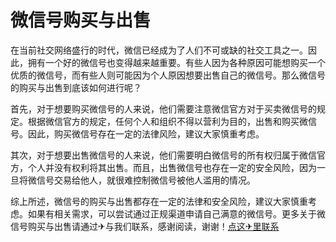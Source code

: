 # 微信号购买与出售

在当前社交网络盛行的时代，微信已经成为了人们不可或缺的社交工具之一。因此，拥有一个好的微信号也变得越来越重要。有些人因为各种原因可能想购买一个优质的微信号，而有些人则可能因为个人原因想要出售自己的微信号。那么微信号的购买与出售到底该如何进行呢？

首先，对于想要购买微信号的人来说，他们需要注意微信官方对于买卖微信号的规定。根据微信官方的规定，任何个人和组织不得以营利为目的，出售和购买微信号。因此，购买微信号存在一定的法律风险，建议大家慎重考虑。

其次，对于想要出售微信号的人来说，他们需要明白微信号的所有权归属于微信官方，个人并没有权利将其出售。而且，出售微信号也存在一定的安全风险，因为一旦将微信号交易给他人，就很难控制微信号被他人滥用的情况。

综上所述，微信号的购买与出售都存在一定的法律和安全风险，建议大家慎重考虑。如果有相关需求，可以尝试通过正规渠道申请自己满意的微信号。更多关于微信号购买与出售请通过✈与我们联系，感谢阅读，谢谢！[点这✈里联系](https://ads.k02.cc)